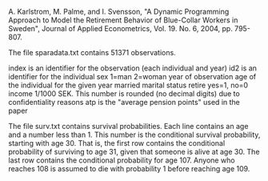 A. Karlstrom, M. Palme, and I. Svensson, "A Dynamic Programming Approach to
Model the Retirement Behavior of Blue-Collar Workers in Sweden", Journal of
Applied Econometrics, Vol. 19. No. 6, 2004, pp. 795-807.

The file sparadata.txt contains 51371 observations.
 
index   is an identifier for the observation (each individual and year)
id2    	is an identifier for the individual
sex    	1=man 2=woman
year   	of observation
age    	of the individual for the given year
married	marital status
retire	yes=1, no=0
income	1/1000 SEK. This number is rounded (no decimal digits) due to
	confidentiality reasons
atp	is the "average pension points" used in the paper

The file surv.txt contains survival probabilities. Each line contains an age
and a number less than 1. This number is the conditional survival
probability, starting with age 30. That is, the first row contains the
conditional probability of surviving to age 31, given that someone is alive
at age 30. The last row contains the conditional probability for age 107.
Anyone who reaches 108 is assumed to die with probability 1 before reaching
age 109.